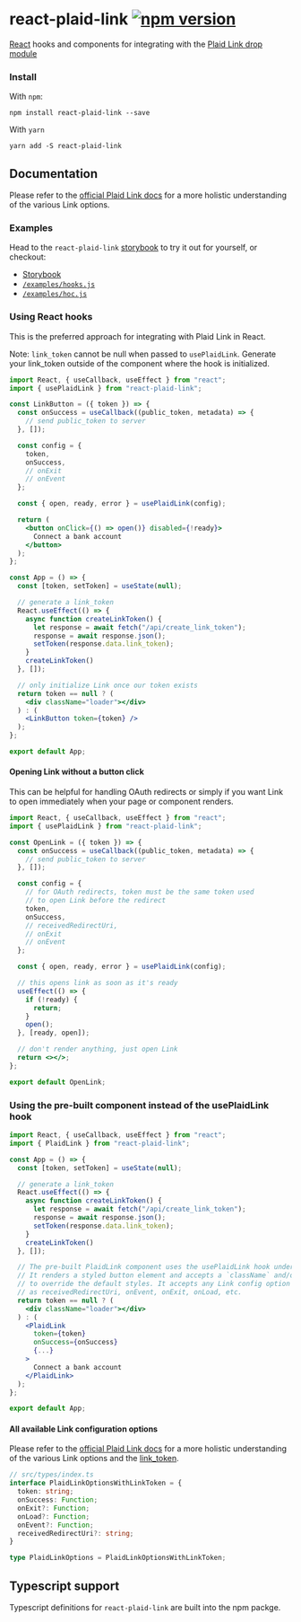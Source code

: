 # react-plaid-link [![npm version](https://badge.fury.io/js/react-plaid-link.svg)](http://badge.fury.io/js/react-plaid-link)

[React](https://facebook.github.io/react/) hooks and components for
integrating with the [Plaid Link drop module](https://blog.plaid.com/plaid-link/)

### Install

With `npm`:

```
npm install react-plaid-link --save
```

With `yarn`

```
yarn add -S react-plaid-link
```

## Documentation

Please refer to the [official Plaid Link docs](https://plaid.com/docs/#creating-items-with-plaid-link) for
a more holistic understanding of the various Link options.

### Examples

Head to the `react-plaid-link` [storybook](https://plaid.github.io/react-plaid-link) to try it out for yourself, or
checkout:

- [Storybook](https://plaid.github.io/react-plaid-link)
- [`/examples/hooks.js`](./examples/hooks.js)
- [`/examples/hoc.js`](./examples/hoc.js)

### Using React hooks

This is the preferred approach for integrating with Plaid Link in React.

Note: `link_token` cannot be null when passed to `usePlaidLink`. Generate your link_token
outside of the component where the hook is initialized.

```jsx
import React, { useCallback, useEffect } from "react";
import { usePlaidLink } from "react-plaid-link";

const LinkButton = ({ token }) => {
  const onSuccess = useCallback((public_token, metadata) => {
    // send public_token to server
  }, []);

  const config = {
    token,
    onSuccess,
    // onExit
    // onEvent
  };

  const { open, ready, error } = usePlaidLink(config);

  return (
    <button onClick={() => open()} disabled={!ready}>
      Connect a bank account
    </button>
  );
};

const App = () => {
  const [token, setToken] = useState(null);

  // generate a link_token
  React.useEffect(() => {
    async function createLinkToken() {
      let response = await fetch("/api/create_link_token");
      response = await response.json();
      setToken(response.data.link_token);
    }
    createLinkToken()
  }, []);

  // only initialize Link once our token exists
  return token == null ? (
    <div className="loader"></div>
  ) : (
    <LinkButton token={token} />
  );
};

export default App;
```

#### Opening Link without a button click

This can be helpful for handling OAuth redirects or simply if you want Link to open immediately when your page or component renders.

```jsx
import React, { useCallback, useEffect } from "react";
import { usePlaidLink } from "react-plaid-link";

const OpenLink = ({ token }) => {
  const onSuccess = useCallback((public_token, metadata) => {
    // send public_token to server
  }, []);

  const config = {
    // for OAuth redirects, token must be the same token used
    // to open Link before the redirect
    token,
    onSuccess,
    // receivedRedirectUri,
    // onExit
    // onEvent
  };

  const { open, ready, error } = usePlaidLink(config);

  // this opens link as soon as it's ready
  useEffect(() => {
    if (!ready) {
      return;
    }
    open();
  }, [ready, open]);

  // don't render anything, just open Link
  return <></>;
};

export default OpenLink;
```


### Using the pre-built component instead of the usePlaidLink hook

```jsx
import React, { useCallback, useEffect } from "react";
import { PlaidLink } from "react-plaid-link";

const App = () => {
  const [token, setToken] = useState(null);

  // generate a link_token
  React.useEffect(() => {
    async function createLinkToken() {
      let response = await fetch("/api/create_link_token");
      response = await response.json();
      setToken(response.data.link_token);
    }
    createLinkToken()
  }, []);

  // The pre-built PlaidLink component uses the usePlaidLink hook under the hood.
  // It renders a styled button element and accepts a `className` and/or `style` prop
  // to override the default styles. It accepts any Link config option as a prop such
  // as receivedRedirectUri, onEvent, onExit, onLoad, etc.
  return token == null ? (
    <div className="loader"></div>
  ) : (
    <PlaidLink
      token={token}
      onSuccess={onSuccess}
      {...}
    >
      Connect a bank account
    </PlaidLink>
  );
};

export default App;
```

#### All available Link configuration options

Please refer to the [official Plaid Link docs](https://plaid.com/docs/link) for
a more holistic understanding of the various Link options and the [link_token](https://plaid.com/docs/api/tokens/#linktokencreate).

```ts
// src/types/index.ts
interface PlaidLinkOptionsWithLinkToken = {
  token: string;
  onSuccess: Function;
  onExit?: Function;
  onLoad?: Function;
  onEvent?: Function;
  receivedRedirectUri?: string;
}

type PlaidLinkOptions = PlaidLinkOptionsWithLinkToken;
```

## Typescript support

Typescript definitions for `react-plaid-link` are built into the npm packge.

